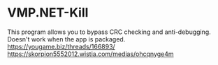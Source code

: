 # VMP.NET-Kill
This program allows you to bypass CRC checking and anti-debugging. Doesn't work when the app is packaged.
https://yougame.biz/threads/166893/
https://skorpion5552012.wistia.com/medias/ohcqnyge4m
